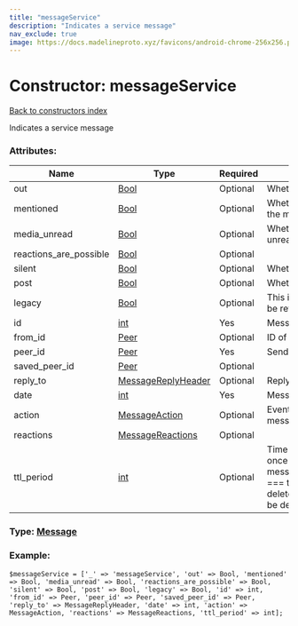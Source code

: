 ```yaml
---
title: "messageService"
description: "Indicates a service message"
nav_exclude: true
image: https://docs.madelineproto.xyz/favicons/android-chrome-256x256.png
---
```

# Constructor: messageService  
[Back to constructors index](/API_docs/constructors/index.html)



Indicates a service message

### Attributes:

| Name     |    Type       | Required | Description |
|----------|---------------|----------|-------------|
|out|[Bool](/API_docs/types/Bool.html) | Optional|Whether the message is outgoing|
|mentioned|[Bool](/API_docs/types/Bool.html) | Optional|Whether we were mentioned in the message|
|media\_unread|[Bool](/API_docs/types/Bool.html) | Optional|Whether the message contains unread media|
|reactions\_are\_possible|[Bool](/API_docs/types/Bool.html) | Optional|
|silent|[Bool](/API_docs/types/Bool.html) | Optional|Whether the message is silent|
|post|[Bool](/API_docs/types/Bool.html) | Optional|Whether it's a channel post|
|legacy|[Bool](/API_docs/types/Bool.html) | Optional|This is a legacy message: it has to be refetched with the new layer|
|id|[int](/API_docs/types/int.html) | Yes|Message ID|
|from\_id|[Peer](/API_docs/types/Peer.html) | Optional|ID of the sender of this message|
|peer\_id|[Peer](/API_docs/types/Peer.html) | Yes|Sender of service message|
|saved\_peer\_id|[Peer](/API_docs/types/Peer.html) | Optional|
|reply\_to|[MessageReplyHeader](/API_docs/types/MessageReplyHeader.html) | Optional|Reply (thread) information|
|date|[int](/API_docs/types/int.html) | Yes|Message date|
|action|[MessageAction](/API_docs/types/MessageAction.html) | Optional|Event connected with the service message|
|reactions|[MessageReactions](/API_docs/types/MessageReactions.html) | Optional|
|ttl\_period|[int](/API_docs/types/int.html) | Optional|Time To Live of the message, once message.date+message.ttl\_period === time(), the message will be deleted on the server, and must be deleted locally as well.|



### Type: [Message](/API_docs/types/Message.html)


### Example:

```
$messageService = ['_' => 'messageService', 'out' => Bool, 'mentioned' => Bool, 'media_unread' => Bool, 'reactions_are_possible' => Bool, 'silent' => Bool, 'post' => Bool, 'legacy' => Bool, 'id' => int, 'from_id' => Peer, 'peer_id' => Peer, 'saved_peer_id' => Peer, 'reply_to' => MessageReplyHeader, 'date' => int, 'action' => MessageAction, 'reactions' => MessageReactions, 'ttl_period' => int];
```  
